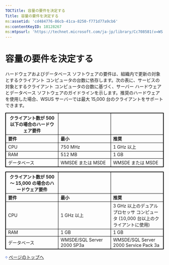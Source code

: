 ```yaml
---
TOCTitle: 容量の要件を決定する
Title: 容量の要件を決定する
ms:assetid: 'cd484776-86cb-41ca-8250-f771d77a9cb6'
ms:contentKeyID: 18128267
ms:mtpsurl: 'https://technet.microsoft.com/ja-jp/library/Cc708581(v=WS.10)'
---
```


容量の要件を決定する
====================

ハードウェアおよびデータベース ソフトウェアの要件は、組織内で更新の対象とするクライアント コンピュータの台数に依存します。次の表に、サービスの対象とするクライアント コンピュータの台数に基づく、サーバー ハードウェアとデータベース ソフトウェアのガイドラインを示します。推奨のハードウェアを使用した場合、WSUS サーバーでは最大 15,000 台のクライアントをサポートできます。

<p> </p> 
<table style="border:1px solid black;">
<colgroup>
<col width="33%" />
<col width="33%" />
<col width="33%" />
</colgroup>
<thead>
<tr class="header">
<th style="border:1px solid black;" >クライアント数が 500 以下の場合のハードウェア要件</th>
<th style="border:1px solid black;" ><strong></strong></th>
<th style="border:1px solid black;" ><strong></strong></th>
</tr>
</thead>
<tbody>
<tr class="odd">
<td style="border:1px solid black;"><strong>要件</strong></td>
<td style="border:1px solid black;"><strong>最小</strong></td>
<td style="border:1px solid black;"><strong>推奨</strong></td>
</tr>
<tr class="even">
<td style="border:1px solid black;">CPU</td>
<td style="border:1px solid black;">750 MHz</td>
<td style="border:1px solid black;">1 GHz 以上</td>
</tr>
<tr class="odd">
<td style="border:1px solid black;">RAM</td>
<td style="border:1px solid black;">512 MB</td>
<td style="border:1px solid black;">1 GB</td>
</tr>
<tr class="even">
<td style="border:1px solid black;">データベース</td>
<td style="border:1px solid black;">WMSDE または MSDE</td>
<td style="border:1px solid black;">WMSDE または MSDE</td>
</tr>
</tbody>
</table>

<p> </p> 
<table style="border:1px solid black;">
<colgroup>
<col width="33%" />
<col width="33%" />
<col width="33%" />
</colgroup>
<thead>
<tr class="header">
<th style="border:1px solid black;" >クライアント数が 500 ～ 15,000 の場合のハードウェア要件</th>
<th style="border:1px solid black;" ><strong></strong></th>
<th style="border:1px solid black;" ><strong></strong></th>
</tr>
</thead>
<tbody>
<tr class="odd">
<td style="border:1px solid black;"><strong>要件</strong></td>
<td style="border:1px solid black;"><strong>最小</strong></td>
<td style="border:1px solid black;"><strong>推奨</strong></td>
</tr>
<tr class="even">
<td style="border:1px solid black;">CPU</td>
<td style="border:1px solid black;">1 GHz 以上</td>
<td style="border:1px solid black;">3 GHz 以上のデュアル プロセッサ コンピュータ (10,000 台以上のクライアントに使用)</td>
</tr>
<tr class="odd">
<td style="border:1px solid black;">RAM</td>
<td style="border:1px solid black;">1 GB</td>
<td style="border:1px solid black;">1 GB</td>
</tr>
<tr class="even">
<td style="border:1px solid black;">データベース</td>
<td style="border:1px solid black;">WMSDE/SQL Server 2000 SP3a</td>
<td style="border:1px solid black;">WMSDE/SQL Server 2000 Service Pack 3a</td>
</tr>
</tbody>
</table>
  
![](images/Cc708581.arrow_px_up(ja-jp,WS.10).gif) [ページのトップへ](#ctl00_rs1_eb1_panel1)
